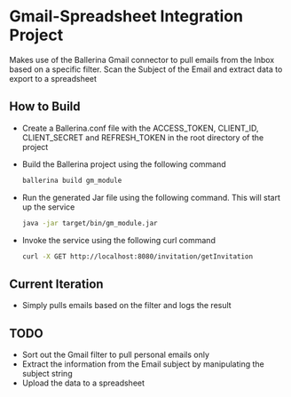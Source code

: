 # Gmail-Spreadsheet Integration Project

Makes use of the Ballerina Gmail connector to pull emails from the Inbox based on a specific filter. Scan the Subject of the Email and extract data to export to a spreadsheet

## How to Build

- Create a Ballerina.conf file with the ACCESS_TOKEN, CLIENT_ID, CLIENT_SECRET and REFRESH_TOKEN in the root directory of the project
- Build the Ballerina project using the following command

    ```bash
    ballerina build gm_module
    ```

- Run the generated Jar file using the following command. This will start up the service

    ```bash
    java -jar target/bin/gm_module.jar
    ```

- Invoke the service using the following curl command

    ```bash
    curl -X GET http://localhost:8080/invitation/getInvitation
    ```

## Current Iteration

- Simply pulls emails based on the filter and logs the result

## TODO

- Sort out the Gmail filter to pull personal emails only
- Extract the information from the Email subject by manipulating the subject string
- Upload the data to a spreadsheet
